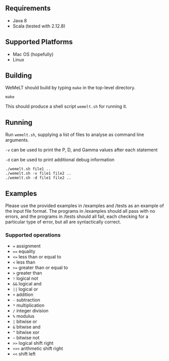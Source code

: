 ## Requirements
* Java 8
* Scala (tested with 2.12.8)

## Supported Platforms
* Mac OS (hopefully)
* Linux


## Building

WeMeLT should build by typing `make` in the top-level directory.

```
make
```

This should produce a shell script `wemelt.sh` for running it.

## Running

Run `wemelt.sh`, supplying a list of files to analyse as command line
arguments.

`-v` can be used to print the P, D, and Gamma values after each statement

`-d` can be used to print additional debug information 

```
./wemelt.sh file1 ..
./wemelt.sh -v file1 file2 ..
./wemelt.sh -d file1 file2 ..
```

## Examples
Please use the provided examples in /examples and /tests as an example of the input file format. The programs in /examples should all pass with no errors, and the programs in /tests should all fail, each checking for a particular type of error, but all are syntactically correct.

### Supported operations
* `=` assignment
* `==` equality
* `<=` less than or equal to
* `<` less than
* `>=` greater than or equal to
* `>` greater than
* `!` logical not
* `&&` logical and
* `||` logical or
* `+` addition
* `-` subtraction
* `*` multiplication
* `/` integer division
* `%` modulus
* `|` bitwise or
* `&` bitwise and
* `^` bitwise xor
* `~` bitwise not
* `>>` logical shift right
* `>>>` arithmetic shift right
* `<<` shift left
